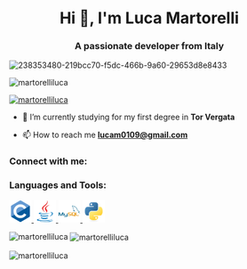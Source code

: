<h1 align="center">Hi 👋, I'm Luca Martorelli</h1>
<h3 align="center">A passionate developer from Italy</h3>

![238353480-219bcc70-f5dc-466b-9a60-29653d8e8433](https://github.com/MartorelliLuca/MartorelliLuca/assets/92364829/e0a79ed4-3e8b-463a-88cb-ca238541c0ad)


<p align="left"> <img src="https://komarev.com/ghpvc/?username=martorelliluca&label=Profile%20views&color=0e75b6&style=flat" alt="martorelliluca" /> </p>

<p align="left"> <a href="https://github.com/ryo-ma/github-profile-trophy"><img src="https://github-profile-trophy.vercel.app/?username=martorelliluca" alt="martorelliluca" /></a> </p>

- 🔭 I’m currently studying for my first degree in **Tor Vergata**

- 📫 How to reach me **lucam0109@gmail.com**

<h3 align="left">Connect with me:</h3>
<p align="left">
</p>

<h3 align="left">Languages and Tools:</h3>
<p align="left"> <a href="https://www.cprogramming.com/" target="_blank" rel="noreferrer"> <img src="https://raw.githubusercontent.com/devicons/devicon/master/icons/c/c-original.svg" alt="c" width="40" height="40"/> </a> <a href="https://www.java.com" target="_blank" rel="noreferrer"> <img src="https://raw.githubusercontent.com/devicons/devicon/master/icons/java/java-original.svg" alt="java" width="40" height="40"/> </a> <a href="https://www.mysql.com/" target="_blank" rel="noreferrer"> <img src="https://raw.githubusercontent.com/devicons/devicon/master/icons/mysql/mysql-original-wordmark.svg" alt="mysql" width="40" height="40"/> </a> <a href="https://www.python.org" target="_blank" rel="noreferrer"> <img src="https://raw.githubusercontent.com/devicons/devicon/master/icons/python/python-original.svg" alt="python" width="40" height="40"/> </a> </p>

<p><img align="left" src="https://github-readme-stats.vercel.app/api/top-langs?username=martorelliluca&show_icons=true&locale=en&layout=compact" alt="martorelliluca" /></p>

<p>&nbsp;<img align="center" src="https://github-readme-stats.vercel.app/api?username=martorelliluca&show_icons=true&locale=en" alt="martorelliluca" /></p>

<p><img align="center" src="https://github-readme-streak-stats.herokuapp.com/?user=martorelliluca&" alt="martorelliluca" /></p>

